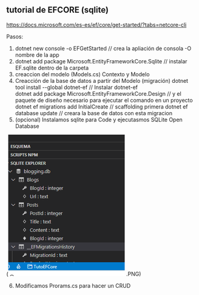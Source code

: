 ## tutorial de EFCORE (sqlite)

https://docs.microsoft.com/es-es/ef/core/get-started/?tabs=netcore-cli


Pasos:
1. dotnet new console -o EFGetStarted   // crea la apliación de consola -O nombre de la app
2. dotnet add package Microsoft.EntityFrameworkCore.Sqlite  // instalar EF.sqlite dentro de la carpeta
3. creaccion del modelo (Models.cs) Contexto y Modelo 
4. Creacción de la base de datos a partir del Modelo (migración)
dotnet tool install --global dotnet-ef  // Instalar  dotnet-ef  
dotnet add package Microsoft.EntityFrameworkCore.Design // y el paquete de diseño necesario para ejecutar el comando en un proyecto  
dotnet ef migrations add InitialCreate  //  scaffolding primera
dotnet ef database update // creara la base de datos con esta migracion
5. (opcional) Instalamos sqlite para Code y ejecutasmos SQLite Open Database

(![sqliteExplorer](sqliteExplorer.PNG)
.PNG)

6. Modificamos Prorams.cs 
para hacer un CRUD